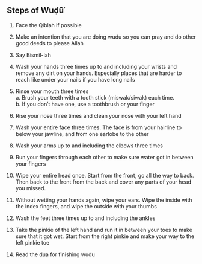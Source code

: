 ## Steps of Wuḍūʾ
1. Face the Qiblah if possible

2. Make an intention that you are doing wudu so you can pray and do other good deeds to
please Allah

3. Say Bismil-lah

4. Wash your hands three times up to and including your wrists and remove any dirt on
your hands. Especially places that are harder to reach like under your nails if you have
long nails

5. Rinse your mouth three times<br />
      a. Brush your teeth with a tooth stick (miswak/siwak) each time.<br />
      b. If you don’t have one, use a toothbrush or your finger

6. Rise your nose three times and clean your nose with your left hand

7. Wash your entire face three times. The face is from your hairline to below your jawline,
and from one earlobe to the other

8. Wash your arms up to and including the elbows three times

9. Run your fingers through each other to make sure water got in between your fingers

10. Wipe your entire head once. Start from the front, go all the way to back. Then back to
the front from the back and cover any parts of your head you missed.

11. Without wetting your hands again, wipe your ears. Wipe the inside with the index
fingers, and wipe the outside with your thumbs

12. Wash the feet three times up to and including the ankles

13. Take the pinkie of the left hand and run it in between your toes to make sure that it got
wet. Start from the right pinkie and make your way to the left pinkie toe

14. Read the dua for finishing wudu
